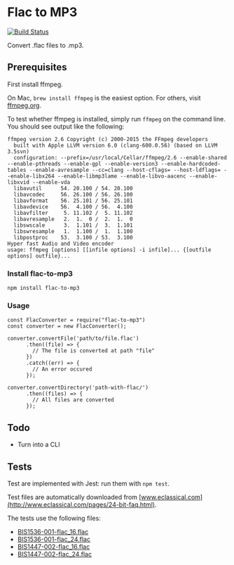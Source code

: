 # Flac to MP3

[![Build Status](https://travis-ci.org/Eomm/flac-to-mp3.svg?branch=master)](https://travis-ci.org/Eomm/flac-to-mp3)

Convert .flac files to .mp3.

## Prerequisites

First install ffmpeg.

On Mac, `brew install ffmpeg` is the easiest option. For others, visit [ffmpeg.org](https://www.ffmpeg.org/download.html).

To test whether ffmpeg is installed, simply run `ffmpeg` on the command line. You should see output like the following:

```
ffmpeg version 2.6 Copyright (c) 2000-2015 the FFmpeg developers
  built with Apple LLVM version 6.0 (clang-600.0.56) (based on LLVM 3.5svn)
  configuration: --prefix=/usr/local/Cellar/ffmpeg/2.6 --enable-shared --enable-pthreads --enable-gpl --enable-version3 --enable-hardcoded-tables --enable-avresample --cc=clang --host-cflags= --host-ldflags= --enable-libx264 --enable-libmp3lame --enable-libvo-aacenc --enable-libxvid --enable-vda
  libavutil      54. 20.100 / 54. 20.100
  libavcodec     56. 26.100 / 56. 26.100
  libavformat    56. 25.101 / 56. 25.101
  libavdevice    56.  4.100 / 56.  4.100
  libavfilter     5. 11.102 /  5. 11.102
  libavresample   2.  1.  0 /  2.  1.  0
  libswscale      3.  1.101 /  3.  1.101
  libswresample   1.  1.100 /  1.  1.100
  libpostproc    53.  3.100 / 53.  3.100
Hyper fast Audio and Video encoder
usage: ffmpeg [options] [[infile options] -i infile]... {[outfile options] outfile}...
```

### Install flac-to-mp3

```
npm install flac-to-mp3
```


### Usage

```
const FlacConverter = require("flac-to-mp3")
const converter = new FlacConverter();

converter.convertFile('path/to/file.flac')
      .then((file) => {
        // The file is converted at path "file"
      })
      .catch((err) => {
        // An error occured
      });

converter.convertDirectory('path-with-flac/')
      .then((files) => {
        // All files are converted
      });

```

## Todo

- Turn into a CLI

## Tests

Test are implemented with Jest: run them with `npm test`.

Test files are automatically downloaded from [www.eclassical.com](http://www.eclassical.com/pages/24-bit-faq.html).

The tests use the following files:

- [BIS1536-001-flac_16.flac](http://www.eclassical.com/custom/eclassical/files/BIS1536-001-flac_16.flac)
- [BIS1536-001-flac_24.flac](http://www.eclassical.com/custom/eclassical/files/BIS1536-001-flac_24.flac)
- [BIS1447-002-flac_16.flac](http://www.eclassical.com/custom/eclassical/files/BIS1447-002-flac_16.flac)
- [BIS1447-002-flac_24.flac](http://www.eclassical.com/custom/eclassical/files/BIS1447-002-flac_24.flac)
